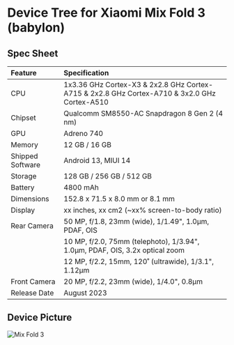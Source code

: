 #  Device Tree for Xiaomi Mix Fold 3 (babylon)

## Spec Sheet

| Feature                 | Specification                                                              |
| :---------------------- | :--------------------------------                                          |
| CPU                     | 1x3.36 GHz Cortex-X3 & 2x2.8 GHz Cortex-A715 & 2x2.8 GHz Cortex-A710 & 3x2.0 GHz Cortex-A510|
| Chipset                 | Qualcomm SM8550-AC Snapdragon 8 Gen 2 (4 nm)                                      |
| GPU                     | Adreno 740                                                                 |
| Memory                  | 12 GB / 16 GB                                                                |
| Shipped Software        | Android 13, MIUI 14                                                        |
| Storage                 | 128 GB / 256 GB / 512 GB                                                           |
| Battery                 | 4800 mAh                                                                   |
| Dimensions              | 152.8 x 71.5 x 8.0 mm or 8.1 mm                               |
| Display                 | xx inches, xx cm2 (~xx% screen-to-body ratio)                       |
| Rear Camera             | 50 MP, f/1.8, 23mm (wide), 1/1.49", 1.0µm, PDAF, OIS                            |
|                         | 10 MP, f/2.0, 75mm (telephoto), 1/3.94", 1.0µm, PDAF, OIS, 3.2x optical zoom                                   |                         | 10 MP, f/2.9, 115mm (telephoto), 1/3.94", 1.0µm, PDAF, OIS, 5x optical zoom
|                         | 12 MP, f/2.2, 15mm, 120˚ (ultrawide), 1/3.1", 1.12µm                                                   |
| Front Camera            | 20 MP, f/2.2, 23mm (wide), 1/4.0", 0.8µm                                   |
| Release Date            | August 2023                                                               |

## Device Picture

![Mix Fold 3](https://www.giztop.com/media/catalog/product/cache/97cc1143d2e20f2b0c8ea91aaa12053c/m/i/mixfold3_3.jpg)

